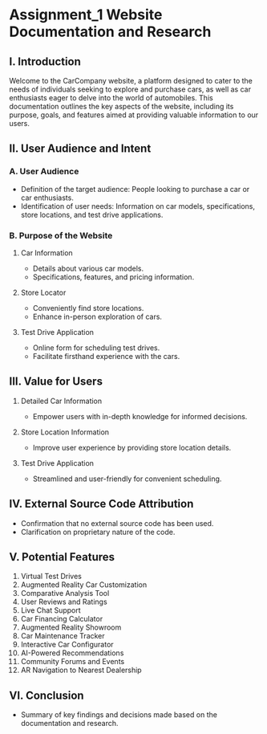 # Assignment_1 Website Documentation and Research

## I. Introduction
Welcome to the CarCompany website, a platform designed to cater to the needs of individuals seeking to explore and purchase cars, as well as car enthusiasts eager to delve into the world of automobiles. This documentation outlines the key aspects of the website, including its purpose, goals, and features aimed at providing valuable information to our users.

## II. User Audience and Intent
### A. User Audience
- Definition of the target audience: People looking to purchase a car or car enthusiasts.
- Identification of user needs: Information on car models, specifications, store locations, and test drive applications.

### B. Purpose of the Website
1. Car Information
   - Details about various car models.
   - Specifications, features, and pricing information.

2. Store Locator
   - Conveniently find store locations.
   - Enhance in-person exploration of cars.

3. Test Drive Application
   - Online form for scheduling test drives.
   - Facilitate firsthand experience with the cars.

## III. Value for Users
1. Detailed Car Information
   - Empower users with in-depth knowledge for informed decisions.

2. Store Location Information
   - Improve user experience by providing store location details.

3. Test Drive Application
   - Streamlined and user-friendly for convenient scheduling.

## IV. External Source Code Attribution
- Confirmation that no external source code has been used.
- Clarification on proprietary nature of the code.

## V. Potential Features
1. Virtual Test Drives
2. Augmented Reality Car Customization
3. Comparative Analysis Tool
4. User Reviews and Ratings
5. Live Chat Support
6. Car Financing Calculator
7. Augmented Reality Showroom
8. Car Maintenance Tracker
9. Interactive Car Configurator
10. AI-Powered Recommendations
11. Community Forums and Events
12. AR Navigation to Nearest Dealership

## VI. Conclusion
- Summary of key findings and decisions made based on the documentation and research.
